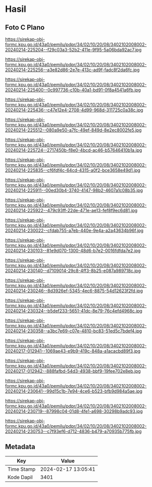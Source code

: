 # Hasil

## Foto C Plano

https://sirekap-obj-formc.kpu.go.id/43a0/pemilu/pdpr/34/02/10/20/08/3402102008002-20240214-225204--f29c03a3-52b2-411e-9f95-5a06bda92ac7.jpg

https://sirekap-obj-formc.kpu.go.id/43a0/pemilu/pdpr/34/02/10/20/08/3402102008002-20240214-225256--a3e82d86-2e7e-413c-ad9f-fadc8f2da6fc.jpg

https://sirekap-obj-formc.kpu.go.id/43a0/pemilu/pdpr/34/02/10/20/08/3402102008002-20240214-225400--0c997736-c10b-40a1-bd91-0f8a4541a6fb.jpg

https://sirekap-obj-formc.kpu.go.id/43a0/pemilu/pdpr/34/02/10/20/08/3402102008002-20240214-225436--c47e12e4-2708-4d99-968d-311725c0a38c.jpg

https://sirekap-obj-formc.kpu.go.id/43a0/pemilu/pdpr/34/02/10/20/08/3402102008002-20240214-225512--080a9e50-a7fc-49ef-849d-8e2ec8002fe5.jpg

https://sirekap-obj-formc.kpu.go.id/43a0/pemilu/pdpr/34/02/10/20/08/3402102008002-20240214-225724--2717450b-f8e0-4bcd-ac46-b57646410b1a.jpg

https://sirekap-obj-formc.kpu.go.id/43a0/pemilu/pdpr/34/02/10/20/08/3402102008002-20240214-225835--cf6fdf4c-64cd-4315-a0f2-bce3658e49d1.jpg

https://sirekap-obj-formc.kpu.go.id/43a0/pemilu/pdpr/34/02/10/20/08/3402102008002-20240214-225911--00ed30b4-3740-4147-98b2-4607a1c08b35.jpg

https://sirekap-obj-formc.kpu.go.id/43a0/pemilu/pdpr/34/02/10/20/08/3402102008002-20240214-225922--479c93ff-22de-471e-ae13-fef8f9ec6d81.jpg

https://sirekap-obj-formc.kpu.go.id/43a0/pemilu/pdpr/34/02/10/20/08/3402102008002-20240214-230022--cfdab755-a7eb-440e-9e4a-a2a43634b96f.jpg

https://sirekap-obj-formc.kpu.go.id/43a0/pemilu/pdpr/34/02/10/20/08/3402102008002-20240214-230103--81e9d070-1300-48d6-b7e2-0016fdfda7e2.jpg

https://sirekap-obj-formc.kpu.go.id/43a0/pemilu/pdpr/34/02/10/20/08/3402102008002-20240214-230140--d7109014-29c8-4ff3-8b25-e087a989718c.jpg

https://sirekap-obj-formc.kpu.go.id/43a0/pemilu/pdpr/34/02/10/20/08/3402102008002-20240214-230246--8d3926ef-5345-4ec6-8875-54d12623f2fd.jpg

https://sirekap-obj-formc.kpu.go.id/43a0/pemilu/pdpr/34/02/10/20/08/3402102008002-20240214-230324--b5def233-5651-41dc-8e79-76c4efd4968c.jpg

https://sirekap-obj-formc.kpu.go.id/43a0/pemilu/pdpr/34/02/10/20/08/3402102008002-20240214-230358--a3bc7e69-c07e-4810-bc83-51ed5c7bdef4.jpg

https://sirekap-obj-formc.kpu.go.id/43a0/pemilu/pdpr/34/02/10/20/08/3402102008002-20240217-012941--1069ae43-e9b9-419c-848a-a1acacbd89f3.jpg

https://sirekap-obj-formc.kpu.go.id/43a0/pemilu/pdpr/34/02/10/20/08/3402102008002-20240217-012942--888fafbd-54d3-4938-bbf9-19fee702e8eb.jpg

https://sirekap-obj-formc.kpu.go.id/43a0/pemilu/pdpr/34/02/10/20/08/3402102008002-20240214-230641--99d15c1b-7e94-4ce6-b523-bfb9d984a5ae.jpg

https://sirekap-obj-formc.kpu.go.id/43a0/pemilu/pdpr/34/02/10/20/08/3402102008002-20240214-230719--87998c04-01d8-4fe1-a698-30298b9adc93.jpg

https://sirekap-obj-formc.kpu.go.id/43a0/pemilu/pdpr/34/02/10/20/08/3402102008002-20240214-230753--c7f93ef6-d712-4836-b479-a70935b775fb.jpg


## Metadata

| Key        | Value               |
| ---------- | ------------------- |
| Time Stamp | 2024-02-17 13:05:41 |
| Kode Dapil | 3401                |



